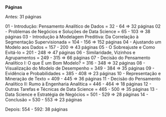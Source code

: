 
**Páginas**

Antes: 31 páginas

01 - Introdução: Pensamento Analítico de Dados = 32 - 64 => 32 páginas
02 - Problemas de Negócios e Soluções de Data Science = 65 - 103 =>  38 páginas
03 - Introdução à Modelagem Preditiva: Da Correlação à Segmentação Supervisionada = 104 - 156 => 152 páginas
04 - Ajustando um Modelo aos Dados = 157 - 200 => 43 páginas
05 - O Sobreajuste e Como Evitá-lo = 201 - 248 => 47 páginas
06 - Similaridade, Vizinhos e Agrupamentos = 249 - 315 => 66 páginas
07 - Decisão do Pensamento Analítico I: O que É um Bom Modelo? = 316 - 348 => 32 páginas
08 - Visualização do Modelo de Desempenho = 349 - 384 => 35 páginas
09 - Evidência e Probabilidades = 385 - 408 => 23 páginas
10 - Representação e Mineração de Texto = 409 - 445 => 36 páginas
11 - Decisão do Pensamento Analítico II: Rumo à Engenharia Analítica = 446 - 464 => 18 páginas
12 - Outras Tarefas e Técnicas de Data Science = 465 - 500 => 35 páginas
13 - Data Science e Estratégia de Negócios = 501 - 529 => 28 páginas
14 - Conclusão = 530 - 553 => 23 páginas

Depois: 554 - 592: 38 páginas